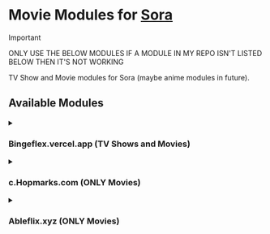 # Movie Modules for [Sora](https://github.com/cranci1/Sora)

> [!IMPORTANT]
> ONLY USE THE BELOW MODULES
> IF A MODULE IN MY REPO ISN'T LISTED BELOW THEN IT'S NOT WORKING

TV Show and Movie modules for Sora (maybe anime modules in future).

## Available Modules

<details>

<summary>

### Bingeflex.vercel.app (TV Shows and Movies)

</summary>

**File:** `Bingeflex.json`<br>
**Type:** `TV Shows and Movies`<br>
**App version:** V2 and up <br>
**Author:** ibro <br><br>
[<kbd> <br> Add to Sora <br> </kbd>](https://intradeus.github.io/http-protocol-redirector?r=sora://module?url=https://raw.githubusercontent.com/xibrox/sora-movie-module/refs/heads/main/bingeflex/bingeflex.json)

https://raw.githubusercontent.com/xibrox/sora-movie-module/refs/heads/main/bingeflex/bingeflex.json

</details>

<details>

<summary>

### c.Hopmarks.com (ONLY Movies)

</summary>

**File:** `HornCorn.json`<br>
**Type:** `ONLY Movies`<br>
**App version:** V2 and up <br>
**Author:** ibro <br><br>
[<kbd> <br> Add to Sora <br> </kbd>](https://intradeus.github.io/http-protocol-redirector?r=sora://module?url=https://raw.githubusercontent.com/xibrox/sora-movie-module/refs/heads/main/horncorn/horncorn.json)

https://raw.githubusercontent.com/xibrox/sora-movie-module/refs/heads/main/horncorn/horncorn.json

</details>

<details>

<summary>

### Ableflix.xyz (ONLY Movies)

</summary>

**File:** `Ableflix.json`<br>
**Type:** `ONLY Movies`<br>
**App version:** V2 and up <br>
**Author:** ibro <br><br>
[<kbd> <br> Add to Sora <br> </kbd>](https://intradeus.github.io/http-protocol-redirector?r=sora://module?url=https://raw.githubusercontent.com/xibrox/sora-movie-module/refs/heads/main/ableflix/ableflix.json)

https://raw.githubusercontent.com/xibrox/sora-movie-module/refs/heads/main/ableflix/ableflix.json

</details>